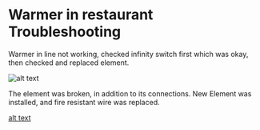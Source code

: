 # Warmer in restaurant Troubleshooting
Warmer in line not working, checked infinity switch 
first which was okay, then checked and replaced
element.

![alt text](1)

The element was broken, in addition to its connections.
New Element was installed, and fire resistant
wire was replaced.

[alt text](2)
